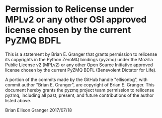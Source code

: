 # Permission to Relicense under MPLv2 or any other OSI approved license chosen by the current PyZMQ BDFL

This is a statement by Brian E. Granger
that grants permission to relicense its copyrights in the Python ZeroMQ bindings
(pyzmq) under the Mozilla Public License v2 (MPLv2) or any other
Open Source Initiative approved license chosen by the current PyZMQ
BDFL (Benevolent Dictator for Life).

A portion of the commits made by the GitHub handle "ellisonbg", with
commit author "Brian E. Granger", are copyright of Brian E. Granger.
This document hereby grants the pyzmq project team permission to relicense pyzmq,
including all past, present, and future contributions of the author listed above.

Brian Ellison Granger
2017/07/18
